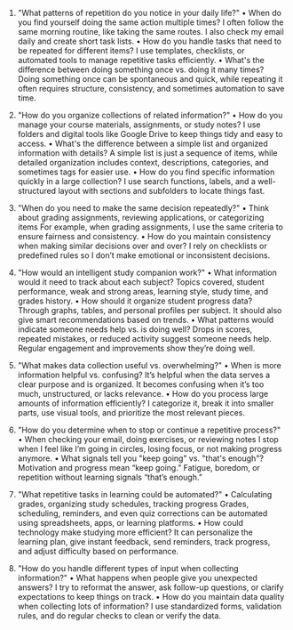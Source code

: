1. "What patterns of repetition do you notice in your daily life?"
• When do you find yourself doing the same action multiple times?
I often follow the same morning routine, like taking the same routes. I also check my email daily and create short task lists.
• How do you handle tasks that need to be repeated for different items?
I use templates, checklists, or automated tools to manage repetitive tasks efficiently.
• What's the difference between doing something once vs. doing it many times?
Doing something once can be spontaneous and quick, while repeating it often requires structure, consistency, and sometimes automation to save time.

2. "How do you organize collections of related information?"
• How do you manage your course materials, assignments, or study notes?
I use folders and digital tools like Google Drive to keep things tidy and easy to access.
• What's the difference between a simple list and organized information with details?
A simple list is just a sequence of items, while detailed organization includes context, descriptions, categories, and sometimes tags for easier use.
• How do you find specific information quickly in a large collection?
I use search functions, labels, and a well-structured layout with sections and subfolders to locate things fast.

3. "When do you need to make the same decision repeatedly?"
• Think about grading assignments, reviewing applications, or categorizing items
For example, when grading assignments, I use the same criteria to ensure fairness and consistency.
• How do you maintain consistency when making similar decisions over and over?
I rely on checklists or predefined rules so I don’t make emotional or inconsistent decisions.


4. "How would an intelligent study companion work?"
• What information would it need to track about each subject?
Topics covered, student performance, weak and strong areas, learning style, study time, and grades history.
• How should it organize student progress data?
Through graphs, tables, and personal profiles per subject. It should also give smart recommendations based on trends.
• What patterns would indicate someone needs help vs. is doing well?
Drops in scores, repeated mistakes, or reduced activity suggest someone needs help. Regular engagement and improvements show they’re doing well.

5. "What makes data collection useful vs. overwhelming?"
• When is more information helpful vs. confusing?
It’s helpful when the data serves a clear purpose and is organized. It becomes confusing when it’s too much, unstructured, or lacks relevance.
• How do you process large amounts of information efficiently?
I categorize it, break it into smaller parts, use visual tools, and prioritize the most relevant pieces.

6. "How do you determine when to stop or continue a repetitive process?"
• When checking your email, doing exercises, or reviewing notes
I stop when I feel like I’m going in circles, losing focus, or not making progress anymore.
• What signals tell you "keep going" vs. "that's enough"?
Motivation and progress mean “keep going.” Fatigue, boredom, or repetition without learning signals “that’s enough.”

7. "What repetitive tasks in learning could be automated?"
• Calculating grades, organizing study schedules, tracking progress
Grades, scheduling, reminders, and even quiz corrections can be automated using spreadsheets, apps, or learning platforms.
• How could technology make studying more efficient?
It can personalize the learning plan, give instant feedback, send reminders, track progress, and adjust difficulty based on performance.

8. "How do you handle different types of input when collecting information?"
• What happens when people give you unexpected answers?
I try to reformat the answer, ask follow-up questions, or clarify expectations to keep things on track.
• How do you maintain data quality when collecting lots of information?
I use standardized forms, validation rules, and do regular checks to clean or verify the data.
